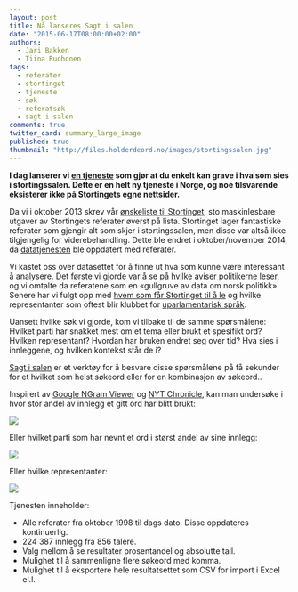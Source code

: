 ```yaml
---
layout: post
title: Nå lanseres Sagt i salen
date: "2015-06-17T08:00:00+02:00"
authors:
  - Jari Bakken
  - Tiina Ruohonen
tags:
  - referater
  - stortinget
  - tjeneste
  - søk
  - referatsøk
  - sagt i salen
comments: true
twitter_card: summary_large_image
published: true
thumbnail: "http://files.holderdeord.no/images/stortingssalen.jpg"
---
```


**I dag lanserer vi [en tjeneste](http://tale.holderdeord.no/) som gjør at du enkelt kan grave i hva som sies i stortingssalen. Dette er en helt ny tjeneste i Norge, og noe tilsvarende eksisterer ikke på Stortingets egne nettsider.**

Da vi i oktober 2013 skrev vår [ønskeliste til Stortinget](http://blog.holderdeord.no/2013/10/24/nskeliste-til-stortinget/), sto maskinlesbare utgaver av Stortingets referater øverst på lista. Stortinget lager fantastiske referater som gjengir alt som skjer i stortingssalen, men disse var altså ikke tilgjengelig for viderebehandling. Dette ble endret i oktober/november 2014, da [datatjenesten](http://data.stortinget.no/) ble oppdatert med referater.

Vi kastet oss over datasettet for å finne ut hva som kunne være interessant å analysere. Det første vi gjorde var å se på [hvilke aviser politikerne leser](http://blog.holderdeord.no/2014/12/10/hvilke-aviser-leser-politikerne/), og vi omtalte da referatene som en «gullgruve av data om norsk politikk». Senere har vi fulgt opp med [hvem som får Stortinget til å le](http://blog.holderdeord.no/2015/03/16/dette-er-stortingets-morsomste/) og hvilke representanter som oftest blir klubbet for [uparlamentarisk språk](http://blog.holderdeord.no/2015/03/25/dette-b-r-du-ikke-si-p-stortinget/).

Uansett hvilke søk vi gjorde, kom vi tilbake til de samme spørsmålene: Hvilket parti har snakket mest om et tema eller brukt et spesifikt ord? Hvilken representant? Hvordan har bruken endret seg over tid? Hva sies i innleggene, og hvilken kontekst står de i?

[Sagt i salen](http://tale.holdedeord.no) er et verktøy for å besvare disse spørsmålene på få sekunder for et hvilket som helst søkeord eller for en kombinasjon av søkeord..

Inspirert av [Google NGram Viewer](https://books.google.com/ngrams) og [NYT Chronicle](http://chronicle.nytlabs.com/), kan man undersøke i hvor stor andel av innlegg et gitt ord har blitt brukt:

<div class="img-breakout">
    <img class="img-responsive" src="http://files.holderdeord.no/images/sagt-i-salen/timeline-finanskrise.png" />
</div>

Eller hvilket parti som har nevnt et ord i størst andel av sine innlegg:

<div class="img-breakout">
    <img class="img-responsive" src="http://files.holderdeord.no/images/sagt-i-salen/top-party-skole.png" />
</div>

Eller hvilke representanter:

<div class="img-breakout">
    <img class="img-responsive" src="http://files.holderdeord.no/images/sagt-i-salen/top-person-bergen.png" />
</div>

Tjenesten inneholder:

* Alle referater fra oktober 1998 til dags dato. Disse oppdateres kontinuerlig.
* 224 387 innlegg fra 856 talere.
* Valg mellom å se resultater prosentandel og absolutte tall.
* Mulighet til å sammenligne flere søkeord med komma.
* Mulighet til å eksportere hele resultatsettet som CSV for import i Excel el.l.
